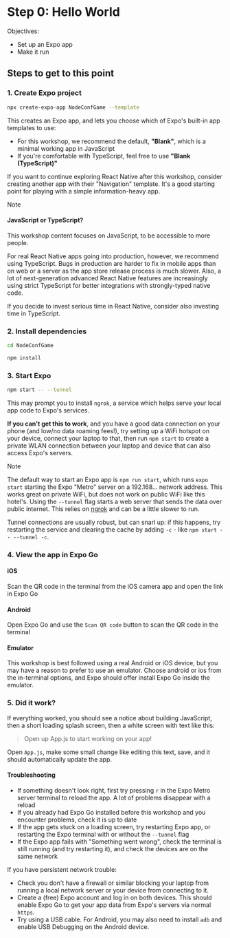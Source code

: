 # Step 0: Hello World

Objectives:
 - Set up an Expo app
 - Make it run

## Steps to get to this point

### 1. Create Expo project

```sh
npx create-expo-app NodeConfGame --template
```

This creates an Expo app, and lets you choose which of Expo's built-in app templates to use:

- For this workshop, we recommend the default, **"Blank"**, which is a minimal working app in JavaScript
- If you're comfortable with TypeScript, feel free to use **"Blank (TypeScript)"** 

If you want to continue exploring React Native after this workshop, consider creating another app with their "Navigation" template. It's a good starting point for playing with a simple information-heavy app.

> [!NOTE]
> #### JavaScript or TypeScript?
> 
> This workshop content focuses on JavaScript, to be accessible to more people.
>
> For real React Native apps going into production, however, we recommend using TypeScript. Bugs in production are harder to fix in mobile apps than on web or a server as the app store release process is much slower. Also, a lot of next-generation advanced React Native features are increasingly using strict TypeScript for better integrations with strongly-typed native code.
> 
> If you decide to invest serious time in React Native, consider also investing time in TypeScript.

### 2. Install dependencies

```sh
cd NodeConfGame
```

```sh
npm install
```

### 3. Start Expo

```sh
npm start -- --tunnel
```

This may prompt you to install `ngrok`, a service which helps serve your local app code to Expo's services.

**If you can't get this to work**, and you have a good data connection on your phone (and low/no data roaming fees!), try setting up a WiFi hotspot on your device, connect your laptop to that, then run `npm start` to create a private WLAN connection between your laptop and device that can also access Expo's servers. 

> [!NOTE]
> The default way to start an Expo app is `npm run start`, which runs `expo start` starting the Expo "Metro" server on a 192.168... network address. This works great on private WiFi, but does not work on public WiFi like this hotel's. Using the `--tunnel` flag starts a web server that sends the data over public internet. This relies on [ngrok](https://ngrok.com/) and can be a little slower to run.
> 
> Tunnel connections are usually robust, but can snarl up: if this happens, try restarting the service and clearing the cache by adding `-c` - like `npm start -- --tunnel -c`.

### 4. View the app in Expo Go

#### iOS
Scan the QR code in the terminal from the iOS camera app and open the link in Expo Go

#### Android
Open Expo Go and use the `Scan QR code` button to scan the QR code in the terminal

#### Emulator
This workshop is best followed using a real Android or iOS device, but you may have a reason to prefer to use an emulator. Choose android or ios from the in-terminal options, and Expo should offer install Expo Go inside the emulator.

### 5. Did it work?

If everything worked, you should see a notice about building JavaScript, then a short loading splash screen, then a white screen with text like this:

> Open up App.js to start working on your app!

Open `App.js`, make some small change like editing this text, save, and it should automatically update the app.

#### Troubleshooting

 - If something doesn't look right, first try pressing `r` in the Expo Metro server terminal to reload the app. A lot of problems disappear with a reload
 - If you already had Expo Go installed before this workshop and you encounter problems, check it is up to date
 - If the app gets stuck on a loading screen, try restarting Expo app, or restarting the Expo terminal with or without the `--tunnel` flag
 - If the Expo app fails with "Something went wrong", check the terminal is still running (and try restarting it), and check the devices are on the same network
 
 If you have persistent network trouble:
 
  - Check you don't have a firewall or similar blocking your laptop from running a local network server or your device from connecting to it.
  - Create a (free) Expo account and log in on both devices. This should enable Expo Go to get your app data from Expo's servers via normal `https`.
  - Try using a USB cable. For Android, you may also need to install `adb` and enable USB Debugging on the Android device.
